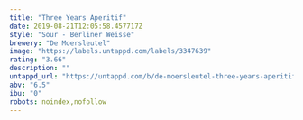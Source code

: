 ```yaml
---
title: "Three Years Aperitif"
date: 2019-08-21T12:05:58.457717Z
style: "Sour - Berliner Weisse"
brewery: "De Moersleutel"
image: "https://labels.untappd.com/labels/3347639"
rating: "3.66"
description: ""
untappd_url: "https://untappd.com/b/de-moersleutel-three-years-aperitif/3347639"
abv: "6.5"
ibu: "0"
robots: noindex,nofollow
---
```

